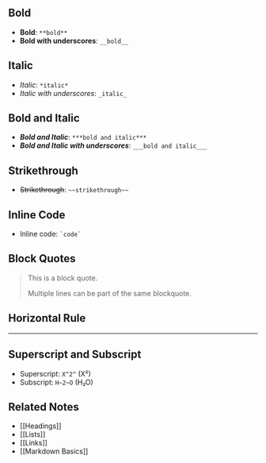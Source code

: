## Bold
- **Bold**: `**bold**`
- __Bold with underscores__: `__bold__`
## Italic
- *Italic*: `*italic*`
- _Italic with underscores_: `_italic_`
## Bold and Italic
- ***Bold and Italic***: `***bold and italic***`
- ___Bold and Italic with underscores___: `___bold and italic___`
## Strikethrough
- ~~Strikethrough~~: `~~strikethrough~~`
## Inline Code
- Inline code: `` `code` ``
## Block Quotes
> This is a block quote.
>
> Multiple lines can be part of the same blockquote.
## Horizontal Rule
---
## Superscript and Subscript
- Superscript: `X^2^` (X²)
- Subscript: `H~2~O` (H₂O)

## Related Notes
- [[Headings]]
- [[Lists]]
- [[Links]]
- [[Markdown Basics]]